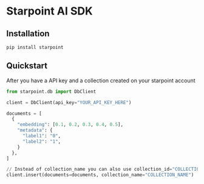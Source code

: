 # Starpoint AI SDK

## Installation

`pip install starpoint`

## Quickstart

After you have a API key and a collection created on your starpoint account

```python
from starpoint.db import DbClient

client = DbClient(api_key="YOUR_API_KEY_HERE")

documents = [
  {
    "embedding": [0.1, 0.2, 0.3, 0.4, 0.5],
    "metadata": {
      "label1": "0",
      "label2": "1",
    }
  },
]

// Instead of collection_name you can also use collection_id="COLLECTION_ID"
client.insert(documents=documents, collection_name="COLLECTION_NAME")

```

